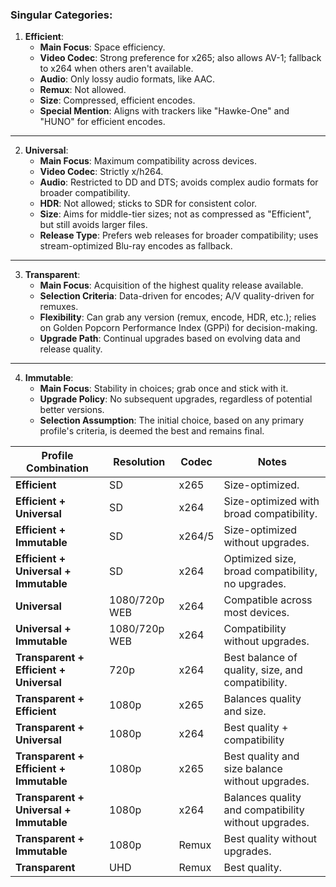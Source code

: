 ### Singular Categories:

1. **Efficient**:
   - **Main Focus**: Space efficiency.
   - **Video Codec**: Strong preference for x265; also allows AV-1; fallback to x264 when others aren't available.
   - **Audio**: Only lossy audio formats, like AAC.
   - **Remux**: Not allowed.
   - **Size**: Compressed, efficient encodes.
   - **Special Mention**: Aligns with trackers like "Hawke-One" and "HUNO" for efficient encodes.

---

2. **Universal**:
   - **Main Focus**: Maximum compatibility across devices.
   - **Video Codec**: Strictly x/h264.
   - **Audio**: Restricted to DD and DTS; avoids complex audio formats for broader compatibility.
   - **HDR**: Not allowed; sticks to SDR for consistent color.
   - **Size**: Aims for middle-tier sizes; not as compressed as "Efficient", but still avoids larger files.
   - **Release Type**: Prefers web releases for broader compatibility; uses stream-optimized Blu-ray encodes as fallback.

---

3. **Transparent**:
   - **Main Focus**: Acquisition of the highest quality release available.
   - **Selection Criteria**: Data-driven for encodes; A/V quality-driven for remuxes.
   - **Flexibility**: Can grab any version (remux, encode, HDR, etc.); relies on Golden Popcorn Performance Index (GPPi) for decision-making.
   - **Upgrade Path**: Continual upgrades based on evolving data and release quality.

---

4. **Immutable**:
   - **Main Focus**: Stability in choices; grab once and stick with it.
   - **Upgrade Policy**: No subsequent upgrades, regardless of potential better versions.
   - **Selection Assumption**: The initial choice, based on any primary profile's criteria, is deemed the best and remains final.


| Profile Combination      | Resolution       | Codec          | Notes               |
|--------------------------|------------------|----------------|---------------------|
| **Efficient**            | SD               | x265          | Size-optimized.|
| **Efficient + Universal** | SD               | x264          | Size-optimized with broad compatibility.|
| **Efficient + Immutable** | SD              | x264/5           | Size-optimized without upgrades.|
| **Efficient + Universal + Immutable** | SD | x264 | Optimized size, broad compatibility, no upgrades.|
| **Universal**            | 1080/720p WEB             | x264          | Compatible across most devices.|
| **Universal + Immutable** | 1080/720p WEB              | x264           | Compatibility without upgrades.|
| **Transparent + Efficient + Universal** | 720p | x264 | Best balance of quality, size, and compatibility.|
| **Transparent + Efficient** | 1080p          | x265          | Balances quality and size.|
| **Transparent + Universal** | 1080p          | x264          | Best quality + compatibility|
| **Transparent + Efficient + Immutable** | 1080p | x265 | Best quality and size balance without upgrades.|
| **Transparent + Universal + Immutable** | 1080p | x264 | Balances quality and compatibility without upgrades.|
| **Transparent + Immutable** | 1080p          | Remux        | Best quality without upgrades.|
| **Transparent**          | UHD              | Remux          | Best quality.|

